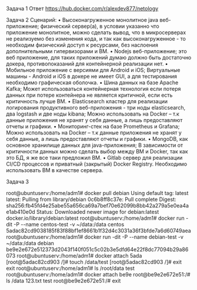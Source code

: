 Задача 1
Ответ https://hub.docker.com/r/alexdev877/netology

Задача 2
Сценарий:
•	Высоконагруженное монолитное java веб-приложение;
физический сервер(а), в условии указанно что приложение монолитное, можно сделать вывод, что в микросерверах не реализуемо без изменения кода, и так как высоконагруженное -  то необходим физический доступ к ресурсами, без наслоения дополнительными гипервизорами и  ВМ.
•	Nodejs веб-приложение;
это веб приложение, для таких приложений думаю должно быть достаточно докера, противопоказаний для контейнерной реализации нет.
•	Мобильное приложение c версиями для Android и iOS;
Виртуальные машины -  Android и iOS в докере не имеет GUI, а для тестирования необходимо графическая оболочка.
•	Шина данных на базе Apache Kafka;
Может использоваться контейнерная технология если потеря данных при потере контейнера не является критичной, если есть критичность лучше ВМ.
•	Elasticsearch кластер для реализации логирования продуктивного веб-приложения - три ноды elasticsearch, два logstash и две ноды kibana;
Можно использовать на Docker – т.к данные приложения не хранят у себя данные, а лишь предоставляют отчеты и графики.
•	Мониторинг-стек на базе Prometheus и Grafana;
Можно использовать на Docker – т.к данные приложения не хранят у себя данные, а лишь предоставляют отчеты и графики.
•	MongoDB, как основное хранилище данных для java-приложения;
В зависимости от критичности данных можно сделать выбор между ВМ и Docker, так как это БД, я же все таки предложил ВМ.
•	Gitlab сервер для реализации CI/CD процессов и приватный (закрытый) Docker Registry.
Необходимо использовать ВМ в качестве сервера.

Задача 3 

root@ubuntuserv:/home/adm1# docker pull debian
Using default tag: latest
latest: Pulling from library/debian
0c6b8ff8c37e: Pull complete
Digest: sha256:fb45fd4e25abe55a656ca69a7bef70e62099b8bb42a279a5e0ea4ae1ab410e0d
Status: Downloaded newer image for debian:latest
docker.io/library/debian:latest
root@ubuntuserv:/home/adm1# docker run -dit -P --name centos-test -v ~/data:/data centos
5adac82cd9038185f83f88bf1ef8661b1f32d4c3031a36f3bfde7a6d60749aea
root@ubuntuserv:/home/adm1# docker run -dit -P --name debian-test -v ~/data:/data debian
be9e2e672e512373d2043f140f051c5c02b3e5dfd64e22f8dc77094b29a86073
root@ubuntuserv:/home/adm1# docker attach 5ada
[root@5adac82cd903 /]# touch /data/test
[root@5adac82cd903 /]# exit
exit
root@ubuntuserv:/home/adm1# ls /root/data
test
root@ubuntuserv:/home/adm1# docker attach be9e
root@be9e2e672e51:/# ls /data
123.txt  test
root@be9e2e672e51:/# exit

